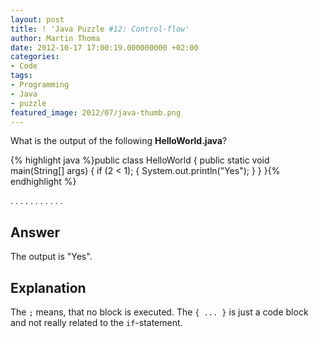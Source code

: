 ```yaml
---
layout: post
title: ! 'Java Puzzle #12: Control-flow'
author: Martin Thoma
date: 2012-10-17 17:00:19.000000000 +02:00
categories:
- Code
tags:
- Programming
- Java
- puzzle
featured_image: 2012/07/java-thumb.png
---
```

What is the output of the following <strong>HelloWorld.java</strong>?

{% highlight java %}public class HelloWorld {
    public static void main(String[] args) {
        if (2 < 1); {
            System.out.println("Yes");
        }
    }
}{% endhighlight %}

.
.
.
.
.
.
.
.
.
.
.

<h2>Answer</h2>
The output is "Yes". 

<h2>Explanation</h2>
The <code>;</code> means, that no block is executed. The <code>{ ... }</code> is just a code block and not really related to the <code>if</code>-statement.
